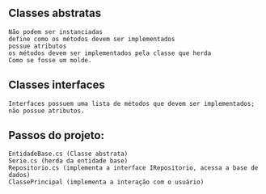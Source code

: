 ## Classes abstratas
    Não podem ser instanciadas
    define como os métodos devem ser implementados
    possue atributos
    os métodos devem ser implementados pela classe que herda
    Como se fosse um molde.

## Classes interfaces
    Interfaces possuem uma lista de métodos que devem ser implementados;
    não possue atributos.


## Passos do projeto:
    EntidadeBase.cs (Classe abstrata)
    Serie.cs (herda da entidade base)
    Repositorio.cs (implementa a interface IRepositorio, acessa a base de dados)
    ClassePrincipal (implementa a interação com o usuário)